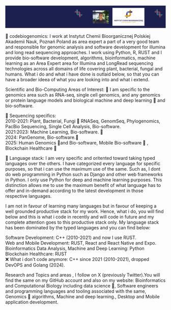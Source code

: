 ![](https://github.com/codebiogenomics/codebiogenomics/blob/main/codebiogenomics.jpg)

🧬 codebiogenomics: I work at Instytut Chemii Bioorganicznej Polskiej Akademii Nauk, Poznań Poland as area expert a part of a very good team and responsible for genomic analysis and software development for illumina and long read sequencing approaches. I work using Python, R, RUST and I provide bio-software development, algorithms, bioinformatics, machine learning as an Area Expert area for Illumina and LongRead sequencing technologies across all domains of life covering plant, bacterial, fungal and humans. What i do and what i have done is outlaid below, so that you can have a broader ideea of what you are looking into and what i extend. 

Scientific and Bio-Computing Areas of Interest: 
🧬 I am specific to the genomics area such as RNA-seq, single cell genomics, and any genomics or protein language models and biological machine and deep learning 🧬 and bio-software. 

🧬 Sequencing specifics: \
2010-2021: Plant, Bacterial, Fungi 🧬 RNASeq, GenomSeq, Phylogenomics, PacBio Sequencing, Single Cell Analysis, Bio-software. \
2021:2023: Machine Learning, Bio-software. 🧬 \
2024: PanGenome, Bio-software.🧬 \
2025: Human Genomics 🧬and Bio-software, Mobile Bio-software 🧬 , Blockchain Healthcare 🧬

🧬 Language stack: I am very specific and oritented toward taking typed languages over the others. I have categorized every language for specific purposes, so that i can use the maximum use of the same. Such as, I dont do web programming in Python such as Django and other web frameworks in Python. I only use Python for deep and machine learning purposes. This distinction allows me to use the maximum benefit of what language has to offer and in-demand according to the latest development in those respective languages. 

I am not in favour of learning many languages but in favour of keeping a well grounded productive stack for my work. Hence, what i do, you will find below and this is what i code in recently and will code in future and my complete attention goes to this productive stack only. My language stack has been dominated by the typed languages and you can find below: 

Software Development: C++ (2010-2021) and now I use RUST. \
Web and Mobile Development: RUST, React and React Native and Expo. \
Bioinformatics Data Analysis, Machine and Deep Learning: Python \
Blockchain Healthcare: RUST \
❌ What i don't code anymore: C++ since 2021 (2010-2021), dropped DevOPS and Golang (2024).

Research and Topics and areas , I follow on X (previously Twitter).You will find the same on my GitHub account and also on my website: Bioinformatics and Computational Biology including data science 🧬, Software engineers and programming languages and tooling associated with the same, Genomics 🧬 algorithms, Machine and deep learning., Desktop and Mobile application development. 
